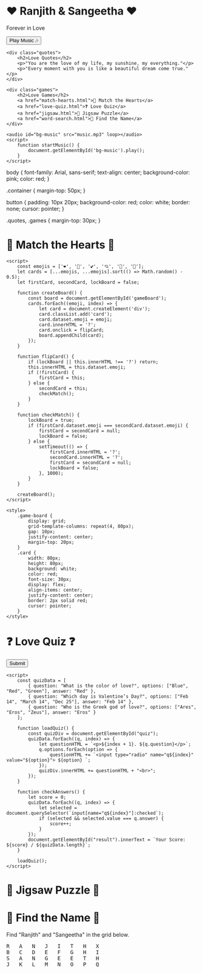 <!DOCTYPE html>
<html lang="en">
<head>
    <meta charset="UTF-8">
    <meta name="viewport" content="width=device-width, initial-scale=1.0">
    <title>Ranjith & Sangeetha</title>
    <link rel="stylesheet" href="styles.css">
</head>
<body>
    <div class="container">
        <h1>❤️ Ranjith & Sangeetha ❤️</h1>
        <p>Forever in Love</p>
        <button onclick="startMusic()">Play Music 🎶</button>
    </div>

    <div class="quotes">
        <h2>Love Quotes</h2>
        <p>"You are the love of my life, my sunshine, my everything."</p>
        <p>"Every moment with you is like a beautiful dream come true."</p>
    </div>

    <div class="games">
        <h2>Love Games</h2>
        <a href="match-hearts.html">💖 Match the Hearts</a>
        <a href="love-quiz.html">❓ Love Quiz</a>
        <a href="jigsaw.html">🧩 Jigsaw Puzzle</a>
        <a href="word-search.html">🔎 Find the Name</a>
    </div>

    <audio id="bg-music" src="music.mp3" loop></audio>
    <script>
        function startMusic() {
            document.getElementById('bg-music').play();
        }
    </script>
</body>
</html>
body {
    font-family: Arial, sans-serif;
    text-align: center;
    background-color: pink;
    color: red;
}

.container {
    margin-top: 50px;
}

button {
    padding: 10px 20px;
    background-color: red;
    color: white;
    border: none;
    cursor: pointer;
}

.quotes, .games {
    margin-top: 30px;
}
<!DOCTYPE html>
<html lang="en">
<head>
    <meta charset="UTF-8">
    <meta name="viewport" content="width=device-width, initial-scale=1.0">
    <title>Match the Hearts</title>
    <link rel="stylesheet" href="styles.css">
</head>
<body>
    <h1>💖 Match the Hearts 💖</h1>
    <div class="game-board" id="gameBoard"></div>

    <script>
        const emojis = ['❤️', '💖', '💕', '💘', '💞', '💓'];
        let cards = [...emojis, ...emojis].sort(() => Math.random() - 0.5);
        let firstCard, secondCard, lockBoard = false;

        function createBoard() {
            const board = document.getElementById('gameBoard');
            cards.forEach((emoji, index) => {
                let card = document.createElement('div');
                card.classList.add('card');
                card.dataset.emoji = emoji;
                card.innerHTML = '?';
                card.onclick = flipCard;
                board.appendChild(card);
            });
        }

        function flipCard() {
            if (lockBoard || this.innerHTML !== '?') return;
            this.innerHTML = this.dataset.emoji;
            if (!firstCard) {
                firstCard = this;
            } else {
                secondCard = this;
                checkMatch();
            }
        }

        function checkMatch() {
            lockBoard = true;
            if (firstCard.dataset.emoji === secondCard.dataset.emoji) {
                firstCard = secondCard = null;
                lockBoard = false;
            } else {
                setTimeout(() => {
                    firstCard.innerHTML = '?';
                    secondCard.innerHTML = '?';
                    firstCard = secondCard = null;
                    lockBoard = false;
                }, 1000);
            }
        }

        createBoard();
    </script>

    <style>
        .game-board {
            display: grid;
            grid-template-columns: repeat(4, 80px);
            gap: 10px;
            justify-content: center;
            margin-top: 20px;
        }
        .card {
            width: 80px;
            height: 80px;
            background: white;
            color: red;
            font-size: 30px;
            display: flex;
            align-items: center;
            justify-content: center;
            border: 2px solid red;
            cursor: pointer;
        }
    </style>
</body>
</html>
<!DOCTYPE html>
<html lang="en">
<head>
    <meta charset="UTF-8">
    <meta name="viewport" content="width=device-width, initial-scale=1.0">
    <title>Love Quiz</title>
    <link rel="stylesheet" href="styles.css">
</head>
<body>
    <h1>❓ Love Quiz ❓</h1>
    <div id="quiz"></div>
    <button onclick="checkAnswers()">Submit</button>
    <p id="result"></p>

    <script>
        const quizData = [
            { question: "What is the color of love?", options: ["Blue", "Red", "Green"], answer: "Red" },
            { question: "Which day is Valentine’s Day?", options: ["Feb 14", "March 14", "Dec 25"], answer: "Feb 14" },
            { question: "Who is the Greek god of love?", options: ["Ares", "Eros", "Zeus"], answer: "Eros" }
        ];

        function loadQuiz() {
            const quizDiv = document.getElementById("quiz");
            quizData.forEach((q, index) => {
                let questionHTML = `<p>${index + 1}. ${q.question}</p>`;
                q.options.forEach(option => {
                    questionHTML += `<input type="radio" name="q${index}" value="${option}"> ${option} `;
                });
                quizDiv.innerHTML += questionHTML + "<br>";
            });
        }

        function checkAnswers() {
            let score = 0;
            quizData.forEach((q, index) => {
                let selected = document.querySelector(`input[name="q${index}"]:checked`);
                if (selected && selected.value === q.answer) {
                    score++;
                }
            });
            document.getElementById("result").innerText = `Your Score: ${score} / ${quizData.length}`;
        }

        loadQuiz();
    </script>
</body>
</html>
<!DOCTYPE html>
<html lang="en">
<head>
    <meta charset="UTF-8">
    <meta name="viewport" content="width=device-width, initial-scale=1.0">
    <title>Jigsaw Puzzle</title>
    <script src="https://cdn.jsdelivr.net/npm/puzzlejs@1.0.2/dist/puzzle.js"></script>
</head>
<body>
    <h1>🧩 Jigsaw Puzzle 🧩</h1>
    <canvas id="puzzleCanvas"></canvas>
    <script>
        const img = new Image();
        img.src = "your-photo.jpg"; // Replace with an actual image
        img.onload = () => {
            const puzzle = new Puzzle(img, document.getElementById('puzzleCanvas'), 3, 3);
            puzzle.init();
        };
    </script>
</body>
</html>
<!DOCTYPE html>
<html lang="en">
<head>
    <meta charset="UTF-8">
    <meta name="viewport" content="width=device-width, initial-scale=1.0">
    <title>Find the Name</title>
</head>
<body>
    <h1>🔎 Find the Name 🔎</h1>
    <p>Find "Ranjith" and "Sangeetha" in the grid below.</p>
    <pre>
R   A   N   J   I   T   H   X
B   C   D   E   F   G   H   I
S   A   N   G   E   E   T   H
J   K   L   M   N   O   P   Q
    </pre>
</body>
</html>

